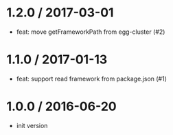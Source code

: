 
1.2.0 / 2017-03-01
==================

  * feat: move getFrameworkPath from egg-cluster (#2)

1.1.0 / 2017-01-13
==================

  * feat: support read framework from package.json (#1)

1.0.0 / 2016-06-20
==================

  * init version
